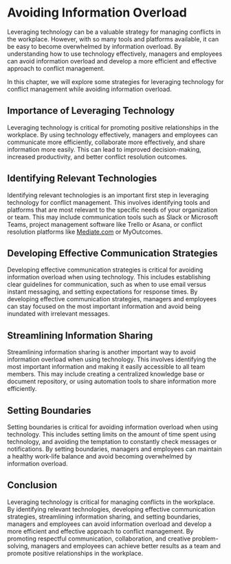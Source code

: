 Avoiding Information Overload
=======================================================================================

Leveraging technology can be a valuable strategy for managing conflicts in the workplace. However, with so many tools and platforms available, it can be easy to become overwhelmed by information overload. By understanding how to use technology effectively, managers and employees can avoid information overload and develop a more efficient and effective approach to conflict management.

In this chapter, we will explore some strategies for leveraging technology for conflict management while avoiding information overload.

Importance of Leveraging Technology
-----------------------------------

Leveraging technology is critical for promoting positive relationships in the workplace. By using technology effectively, managers and employees can communicate more efficiently, collaborate more effectively, and share information more easily. This can lead to improved decision-making, increased productivity, and better conflict resolution outcomes.

Identifying Relevant Technologies
---------------------------------

Identifying relevant technologies is an important first step in leveraging technology for conflict management. This involves identifying tools and platforms that are most relevant to the specific needs of your organization or team. This may include communication tools such as Slack or Microsoft Teams, project management software like Trello or Asana, or conflict resolution platforms like [Mediate.com](http://Mediate.com) or MyOutcomes.

Developing Effective Communication Strategies
---------------------------------------------

Developing effective communication strategies is critical for avoiding information overload when using technology. This includes establishing clear guidelines for communication, such as when to use email versus instant messaging, and setting expectations for response times. By developing effective communication strategies, managers and employees can stay focused on the most important information and avoid being inundated with irrelevant messages.

Streamlining Information Sharing
--------------------------------

Streamlining information sharing is another important way to avoid information overload when using technology. This involves identifying the most important information and making it easily accessible to all team members. This may include creating a centralized knowledge base or document repository, or using automation tools to share information more efficiently.

Setting Boundaries
------------------

Setting boundaries is critical for avoiding information overload when using technology. This includes setting limits on the amount of time spent using technology, and avoiding the temptation to constantly check messages or notifications. By setting boundaries, managers and employees can maintain a healthy work-life balance and avoid becoming overwhelmed by information overload.

Conclusion
----------

Leveraging technology is critical for managing conflicts in the workplace. By identifying relevant technologies, developing effective communication strategies, streamlining information sharing, and setting boundaries, managers and employees can avoid information overload and develop a more efficient and effective approach to conflict management. By promoting respectful communication, collaboration, and creative problem-solving, managers and employees can achieve better results as a team and promote positive relationships in the workplace.
